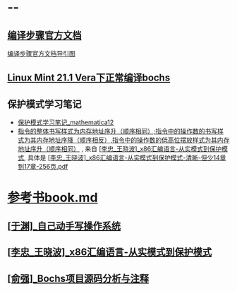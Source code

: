 # --
## [编译步骤官方文档](https://bochs.sourceforge.io/cgi-bin/topper.pl?name=New+Bochs+Documentation&url=https://bochs.sourceforge.io/doc/docbook/)
[编译步骤官方文档导引图](https://gitcode.net/crk/bochs/-/raw/master/doc/img/build_bochs.png)

## [Linux Mint 21.1 Vera下正常编译bochs](https://gitcode.net/crk/bochs/-/blob/master/bochs/build_at_Linux%20Mint%2021.1%20Vera.sh)

## 保护模式学习笔记
- [保护模式学习笔记_mathematica12](https://gitcode.net/crk/bochs/-/blob/master/%E4%BF%9D%E6%8A%A4%E6%A8%A1%E5%BC%8F%E5%AD%A6%E4%B9%A0%E7%AC%94%E8%AE%B0/%E4%BF%9D%E6%8A%A4%E6%A8%A1%E5%BC%8F_mathematica12.pdf)
- [指令的整体书写样式为内存地址序升（顺序相同）;指令中的操作数的书写样式为其内存地址序降（顺序相反）,指令中的操作数的低高位摆放样式为其内存地址序升（顺序相同）](https://gitcode.net/crk/bochs/-/raw/dev/0/%E4%BF%9D%E6%8A%A4%E6%A8%A1%E5%BC%8F%E5%AD%A6%E4%B9%A0%E7%AC%94%E8%AE%B0/%E6%8C%87%E4%BB%A4%E7%9A%84%E6%95%B4%E4%BD%93%E4%B9%A6%E5%86%99%E6%A0%B7%E5%BC%8F%E4%B8%BA%E5%86%85%E5%AD%98%E5%9C%B0%E5%9D%80%E5%BA%8F%E5%8D%87%EF%BC%88%E9%A1%BA%E5%BA%8F%E7%9B%B8%E5%90%8C%EF%BC%89;%E6%8C%87%E4%BB%A4%E4%B8%AD%E7%9A%84%E6%93%8D%E4%BD%9C%E6%95%B0%E7%9A%84%E4%B9%A6%E5%86%99%E6%A0%B7%E5%BC%8F%E4%B8%BA%E5%85%B6%E5%86%85%E5%AD%98%E5%9C%B0%E5%9D%80%E5%BA%8F%E9%99%8D%EF%BC%88%E9%A1%BA%E5%BA%8F%E7%9B%B8%E5%8F%8D%EF%BC%89,%E6%8C%87%E4%BB%A4%E4%B8%AD%E7%9A%84%E6%93%8D%E4%BD%9C%E6%95%B0%E7%9A%84%E4%BD%8E%E9%AB%98%E4%BD%8D%E6%91%86%E6%94%BE%E6%A0%B7%E5%BC%8F%E4%B8%BA%E5%85%B6%E5%86%85%E5%AD%98%E5%9C%B0%E5%9D%80%E5%BA%8F%E5%8D%87%EF%BC%88%E9%A1%BA%E5%BA%8F%E7%9B%B8%E5%90%8C%EF%BC%89.png)  , 来自 [ \[李忠_王晓波\]_x86汇编语言-从实模式到保护模式](https://www.aliyundrive.com/drive/file/resource/653dfa43f3a3194ee96f48eda117c29bfa108a1f), 具体是 [\[李忠_王晓波\]_x86汇编语言-从实模式到保护模式-清晰-但少14章到17章-256页.pdf](https://www.aliyundrive.com/s/Rh8AqwXs8wh)



# [参考书book.md](https://gitcode.net/pubz/mat-idx/-/blob/master/book.md)

## [ \[于渊\]_自己动手写操作系统 ](https://www.aliyundrive.com/drive/file/resource/653dfa447931a34610d547e78b1a60669c64ad1d)

## [ \[李忠_王晓波\]_x86汇编语言-从实模式到保护模式](https://www.aliyundrive.com/drive/file/resource/653dfa43f3a3194ee96f48eda117c29bfa108a1f)

## [ \[俞强\]_Bochs项目源码分析与注释 ](https://www.aliyundrive.com/drive/file/resource/653e025ae0c18d3401554129ad9b8293209dfb37)
